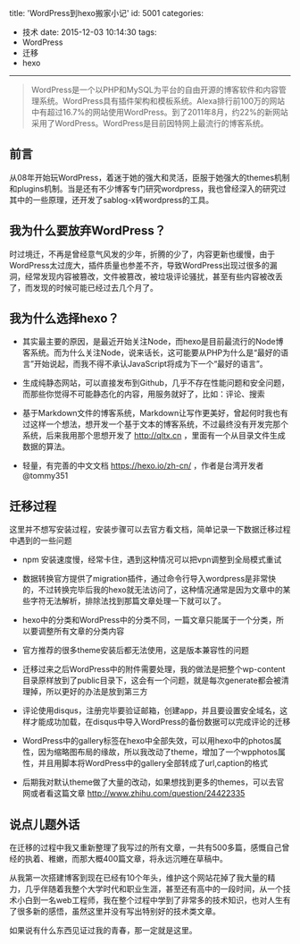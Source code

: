 title: 'WordPress到hexo搬家小记'
id: 5001
categories:
  - 技术
date: 2015-12-03 10:14:30
tags:
  - WordPress
  - 迁移
  - hexo
---

> WordPress是一个以PHP和MySQL为平台的自由开源的博客软件和内容管理系统。WordPress具有插件架构和模板系统。Alexa排行前100万的网站中有超过16.7%的网站使用WordPress。到了2011年8月，约22%的新网站采用了WordPress。WordPress是目前因特网上最流行的博客系统。

## 前言

从08年开始玩WordPress，着迷于她的强大和灵活，臣服于她强大的themes机制和plugins机制。当是还有不少博客专门研究wordpress，我也曾经深入的研究过其中的一些原理，还开发了sablog-x转wordpress的工具。

## 我为什么要放弃WordPress？

时过境迁，不再是曾经意气风发的少年，折腾的少了，内容更新也缓慢，由于WordPress太过庞大，插件质量也参差不齐，导致WordPress出现过很多的漏洞，经常发现内容被篡改，文件被篡改，被垃圾评论骚扰，甚至有些内容被改丢了，而发现的时候可能已经过去几个月了。

## 我为什么选择hexo？

* 其实最主要的原因，是最近开始关注Node，而hexo是目前最流行的Node博客系统。而为什么关注Node，说来话长，这可能要从PHP为什么是“最好的语言”开始说起，而我不得不承认JavaScript将成为下一个“最好的语言”。

* 生成纯静态网站，可以直接发布到Github，几乎不存在性能问题和安全问题，而那些你觉得不可能静态化的内容，用服务就好了，比如：评论、搜索

* 基于Markdown文件的博客系统，Markdown让写作更美好，曾起何时我也有过这样一个想法，想开发一个基于文本的博客系统，不过最终没有开发完那个系统，后来我用那个思想开发了 http://qltx.cn ，里面有一个从目录文件生成数据的算法。

* 轻量，有完善的中文文档 https://hexo.io/zh-cn/ ，作者是台湾开发者@tommy351

## 迁移过程

这里并不想写安装过程，安装步骤可以去官方看文档，简单记录一下数据迁移过程中遇到的一些问题

* npm 安装速度慢，经常卡住，遇到这种情况可以把vpn调整到全局模式重试

* 数据转换官方提供了migration插件，通过命令行导入wordpress是非常快的，不过转换完毕后我的hexo就无法访问了，这种情况通常是因为文章中的某些字符无法解析，排除法找到那篇文章处理一下就可以了。

* hexo中的分类和WordPress中的分类不同，一篇文章只能属于一个分类，所以要调整所有文章的分类内容

* 官方推荐的很多theme安装后都无法使用，这是版本兼容性的问题

* 迁移过来之后WordPress中的附件需要处理，我的做法是把整个wp-content目录原样放到了public目录下，这会有一个问题，就是每次generate都会被清理掉，所以更好的办法是放到第三方

* 评论使用disqus，注册完毕要验证邮箱，创建app，并且要设置安全域名，这样才能成功加载，在disqus中导入WordPress的备份数据可以完成评论的迁移

* WordPress中的gallery标签在hexo中全部失效，可以用hexo中的photos属性，因为缩略图布局的缘故，所以我改动了theme，增加了一个wpphotos属性，并且用脚本将WordPress中的gallery全部转成了url,caption的格式

* 后期我对默认theme做了大量的改动，如果想找到更多的themes，可以去官网或者看这篇文章 http://www.zhihu.com/question/24422335

## 说点儿题外话

在迁移的过程中我又重新整理了我写过的所有文章，一共有500多篇，感慨自己曾经的执着、稚嫩，而那大概400篇文章，将永远沉睡在草稿中。

从我第一次搭建博客到现在已经有10个年头，维护这个网站花掉了我大量的精力，几乎伴随着我整个大学时代和职业生涯，甚至还有高中的一段时间，从一个技术小白到一名web工程师，我在整个过程中学到了非常多的技术知识，也对人生有了很多新的感悟，虽然这里并没有写出特别好的技术类文章。

如果说有什么东西见证过我的青春，那一定就是这里。


